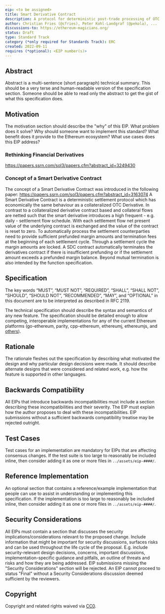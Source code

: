 ```yaml
---
eip: <to be assigned>
title: Smart Derivative Contract
description: A protocol for deterministic post-trade processing of OTC financial contracts
author: Christian Fries (@cfries), Peter Kohl-Landgraf (@pekola), ...
discussions-to: https://ethereum-magicians.org/
status: Draft
type: Standard Track
category (*only required for Standards Track): ERC
created: 2022-09-11
requires (*optional): <EIP number(s)>
---
```


## Abstract
Abstract is a multi-sentence (short paragraph) technical summary. This should be a very terse and human-readable version of the specification section. Someone should be able to read only the abstract to get the gist of what this specification does.

## Motivation
The motivation section should describe the "why" of this EIP. What problem does it solve? Why should someone want to implement this standard? What benefit does it provide to the Ethereum ecosystem? What use cases does this EIP address? 

### Rethinking Financial Derivatives
https://papers.ssrn.com/sol3/papers.cfm?abstract_id=3249430

### Concept of a Smart Derivative Contract
The concept of a Smart Derivative Contract was introduced in the following paper: https://papers.ssrn.com/sol3/papers.cfm?abstract_id=3163074
A Smart Derivative Contract is a deterministic settlement protocol which has economically the same behaviour as a collateralized OTC
Derivative. In contrast to a collateralized derivative contract based and collateral flows are netted such that the smart derivative
introduces a high frequent - e.g. daily - settlement flow schedule. With each settlement flow  net present value of the underlying contract is
exchanged and the value of the contract is reset to zero.
To automatically process the settlement counterparties need to provide sufficient prefunded margin amounts and termination fees at the
beginning of each settlement cycle. Through a settlement cycle the margin amounts are locked.
A SDC contract automatically terminates the derivatives contract if there is insufficient prefunding or if the settlement amount exceeds a
prefunded margin balance. Beyond mutual termination is also intended by the function specification.


## Specification
The key words “MUST”, “MUST NOT”, “REQUIRED”, “SHALL”, “SHALL NOT”, “SHOULD”, “SHOULD NOT”, “RECOMMENDED”, “MAY”, and “OPTIONAL” in this document are to be interpreted as described in RFC 2119.

The technical specification should describe the syntax and semantics of any new feature. The specification should be detailed enough to allow competing, interoperable implementations for any of the current Ethereum platforms (go-ethereum, parity, cpp-ethereum, ethereumj, ethereumjs, and [others](https://github.com/ethereum/wiki/wiki/Clients)).

## Rationale
The rationale fleshes out the specification by describing what motivated the design and why particular design decisions were made. It should describe alternate designs that were considered and related work, e.g. how the feature is supported in other languages.

## Backwards Compatibility
All EIPs that introduce backwards incompatibilities must include a section describing these incompatibilities and their severity. The EIP must explain how the author proposes to deal with these incompatibilities. EIP submissions without a sufficient backwards compatibility treatise may be rejected outright.

## Test Cases
Test cases for an implementation are mandatory for EIPs that are affecting consensus changes.  If the test suite is too large to reasonably be included inline, then consider adding it as one or more files in `../assets/eip-####/`.

## Reference Implementation
An optional section that contains a reference/example implementation that people can use to assist in understanding or implementing this specification.  If the implementation is too large to reasonably be included inline, then consider adding it as one or more files in `../assets/eip-####/`.

## Security Considerations
All EIPs must contain a section that discusses the security implications/considerations relevant to the proposed change. Include information that might be important for security discussions, surfaces risks and can be used throughout the life cycle of the proposal. E.g. include security-relevant design decisions, concerns, important discussions, implementation-specific guidance and pitfalls, an outline of threats and risks and how they are being addressed. EIP submissions missing the "Security Considerations" section will be rejected. An EIP cannot proceed to status "Final" without a Security Considerations discussion deemed sufficient by the reviewers.

## Copyright
Copyright and related rights waived via [CC0](../LICENSE.md).

